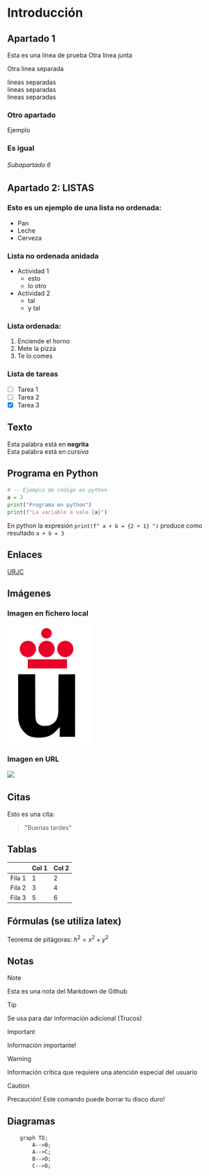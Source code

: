 # Introducción

## Apartado 1

Esta es una    línea de prueba
Otra linea junta

Otra linea separada

lineas separadas  
lineas separadas  
lineas separadas  

### Otro apartado
Ejemplo

### Es igual

###### Subapartado 6

## Apartado 2: LISTAS
### Esto es un ejemplo de una lista no ordenada: 
* Pan
* Leche
* Cerveza

### Lista no ordenada anidada
* Actividad 1
    * esto
    * lo otro
* Actividad 2
    * tal
    * y tal

### Lista ordenada:

1. Enciende el horno
2. Mete la pizza
3. Te lo comes

### Lista de tareas

* [ ] Tarea 1
* [ ] Tarea 2
* [x] Tarea 3

## Texto
Esta palabra está en **negrita**  
Esta palabra está en *cursiva*  


## Programa en Python

```python
# -- Ejemplo de código en python
a = 2
print("Programa en python")
print(f"La variable a vale {a}")
```

En python la expresión `print(f" a + b = {2 + 1} ")` produce como resultado `a + b = 3` 


## Enlaces
[URJC](https://www.urjc.es/)

## Imágenes

### Imagen en fichero local

![](Logo-urjc.png)


### Imagen en URL

![](https://upload.wikimedia.org/wikipedia/commons/2/2f/CC_BY-SA_3.0.png)  

## Citas

Esto es una cita:

> "Buenas tardes"  



## Tablas

|         | Col 1 | Col 2|
|---------|-------|------|
| Fila 1 |   1   |   2  |
| Fila 2 |   3   |   4  | 
| Fila 3 |   5   |   6  |  


## Fórmulas (se utiliza latex)
Teorema de pitágoras: $h^2 = x^2 + y^2$


## Notas

> [!NOTE]  
> Esta es una nota del Markdown de Github

> [!TIP]
> Se usa para dar información adicional (Trucos)

> [!IMPORTANT]  
> Información importante!

> [!WARNING]  
> Información crítica que requiere una atención especial del usuario

> [!CAUTION]
> Precaución! Este comando puede borrar tu disco duro!


## Diagramas

```mermaid
    graph TD;
        A-->B;
        A-->C;
        B-->D;
        C-->D;
```